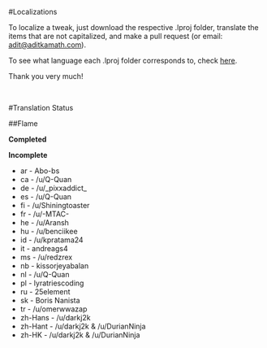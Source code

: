 #Localizations

To localize a tweak, just download the respective .lproj folder, translate the items that are not capitalized, and make a pull request (or email: adit@aditkamath.com).

To see what language each .lproj folder corresponds to, check [here](http://www.ibabbleon.com/iOS-Language-Codes-ISO-639.html).

Thank you very much!

&nbsp;

#Translation Status


##Flame

**Completed**


**Incomplete**

* ar - Abo-bs
* ca - /u/Q-Quan
* de - /u/\_pixxaddict\_
* es - /u/Q-Quan
* fi - /u/Shiningtoaster
* fr - /u/-MTAC-
* he - /u/Aransh
* hu - /u/benciikee
* id - /u/kpratama24
* it - andreags4
* ms - /u/redzrex
* nb - kissorjeyabalan
* nl - /u/Q-Quan
* pl - lyratriescoding
* ru - 25element
* sk - Boris Nanista
* tr - /u/omerwwazap
* zh-Hans - /u/darkj2k
* zh-Hant - /u/darkj2k & /u/DurianNinja
* zh-HK - /u/darkj2k & /u/DurianNinja